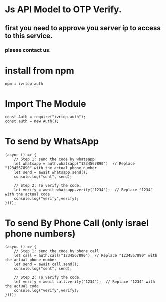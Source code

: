 # Js API Model to OTP Verify.
## first you need to approve you server ip to access to this service.
### plaese contact us.

# install from npm
```
npm i ivrtop-auth
```

# Import The Module
```
const Auth = require("ivrtop-auth");
const auth = new Auth();
```

# To send by WhatsApp
```
(async () => {
    // Step 1: send the code by whatsapp
    let whatsapp = auth.whatsapp("1234567890")  // Replace "1234567890" with the actual phone number
    let send = await whatsapp.send();
    console.log("sent", send);

    // Step 2: To verify the code.
    let verify = await whatsapp.verify("1234");  // Replace "1234" with the actual code
    console.log("verify",verify);
})();
```


# To send By Phone Call (only israel phone numbers)
```
(async () => {
    // Step 1: send the code by phone call
    let call = auth.call("1234567890")  // Replace "1234567890" with the actual phone number
    let send = await call.send();
    console.log("sent", send);

    // Step 2: To verify the code.
    let verify = await call.verify("1234");  // Replace "1234" with the actual code
    console.log("verify",verify);
})();
```

